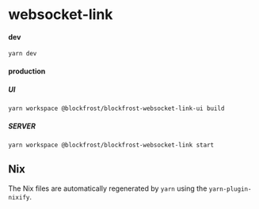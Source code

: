 # websocket-link

#### dev
`yarn dev`

#### production

##### UI
`yarn workspace @blockfrost/blockfrost-websocket-link-ui build`

##### SERVER
`yarn workspace @blockfrost/blockfrost-websocket-link start`

## Nix

The Nix files are automatically regenerated by `yarn` using the `yarn-plugin-nixify`.
